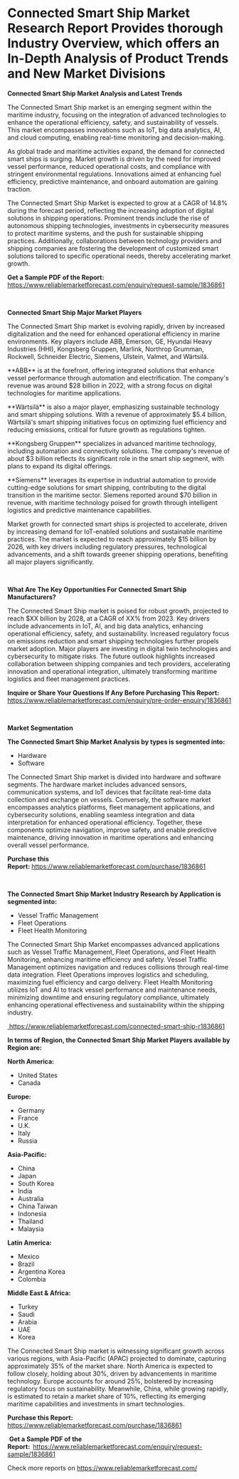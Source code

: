 <p><h1>Connected Smart Ship Market Research Report Provides thorough Industry Overview, which offers an In-Depth Analysis of Product Trends and New Market Divisions</h1></p><p><strong>Connected Smart Ship Market Analysis and Latest Trends</strong></p>
<p><p>The Connected Smart Ship market is an emerging segment within the maritime industry, focusing on the integration of advanced technologies to enhance the operational efficiency, safety, and sustainability of vessels. This market encompasses innovations such as IoT, big data analytics, AI, and cloud computing, enabling real-time monitoring and decision-making.</p><p>As global trade and maritime activities expand, the demand for connected smart ships is surging. Market growth is driven by the need for improved vessel performance, reduced operational costs, and compliance with stringent environmental regulations. Innovations aimed at enhancing fuel efficiency, predictive maintenance, and onboard automation are gaining traction. </p><p>The Connected Smart Ship Market is expected to grow at a CAGR of 14.8% during the forecast period, reflecting the increasing adoption of digital solutions in shipping operations. Prominent trends include the rise of autonomous shipping technologies, investments in cybersecurity measures to protect maritime systems, and the push for sustainable shipping practices. Additionally, collaborations between technology providers and shipping companies are fostering the development of customized smart solutions tailored to specific operational needs, thereby accelerating market growth.</p></p>
<p><strong>Get a Sample PDF of the Report:&nbsp;</strong> <a href="https://www.reliablemarketforecast.com/enquiry/request-sample/1836861?utm_campaign=3096&utm_medium=2&utm_source=Github&utm_content=ia&utm_term=26032025&utm_id=connected-smart-ship">https://www.reliablemarketforecast.com/enquiry/request-sample/1836861</a></p>
<p>&nbsp;</p>
<p><strong>Connected Smart Ship Major Market Players</strong></p>
<p><p>The Connected Smart Ship market is evolving rapidly, driven by increased digitalization and the need for enhanced operational efficiency in marine environments. Key players include ABB, Emerson, GE, Hyundai Heavy Industries (HHI), Kongsberg Gruppen, Marlink, Northrop Grumman, Rockwell, Schneider Electric, Siemens, Ulstein, Valmet, and Wärtsilä. </p><p>**ABB** is at the forefront, offering integrated solutions that enhance vessel performance through automation and electrification. The company's revenue was around $28 billion in 2022, with a strong focus on digital technologies for maritime applications.</p><p>**Wärtsilä** is also a major player, emphasizing sustainable technology and smart shipping solutions. With a revenue of approximately $5.4 billion, Wärtsilä's smart shipping initiatives focus on optimizing fuel efficiency and reducing emissions, critical for future growth as regulations tighten.</p><p>**Kongsberg Gruppen** specializes in advanced maritime technology, including automation and connectivity solutions. The company's revenue of about $3 billion reflects its significant role in the smart ship segment, with plans to expand its digital offerings.</p><p>**Siemens** leverages its expertise in industrial automation to provide cutting-edge solutions for smart shipping, contributing to the digital transition in the maritime sector. Siemens reported around $70 billion in revenue, with maritime technology poised for growth through intelligent logistics and predictive maintenance capabilities.</p><p>Market growth for connected smart ships is projected to accelerate, driven by increasing demand for IoT-enabled solutions and sustainable maritime practices. The market is expected to reach approximately $15 billion by 2026, with key drivers including regulatory pressures, technological advancements, and a shift towards greener shipping operations, benefiting all major players significantly.</p></p>
<p>&nbsp;</p>
<p><strong>What Are The Key Opportunities For Connected Smart Ship Manufacturers?</strong></p>
<p><p>The Connected Smart Ship market is poised for robust growth, projected to reach $XX billion by 2028, at a CAGR of XX% from 2023. Key drivers include advancements in IoT, AI, and big data analytics, enhancing operational efficiency, safety, and sustainability. Increased regulatory focus on emissions reduction and smart shipping technologies further propels market adoption. Major players are investing in digital twin technologies and cybersecurity to mitigate risks. The future outlook highlights increased collaboration between shipping companies and tech providers, accelerating innovation and operational integration, ultimately transforming maritime logistics and fleet management practices.</p></p>
<p><strong>Inquire or Share Your Questions If Any Before Purchasing This Report:</strong> <a href="https://www.reliablemarketforecast.com/enquiry/pre-order-enquiry/1836861?utm_campaign=3096&utm_medium=2&utm_source=Github&utm_content=ia&utm_term=26032025&utm_id=connected-smart-ship">https://www.reliablemarketforecast.com/enquiry/pre-order-enquiry/1836861</a></p>
<p>&nbsp;</p>
<p><strong>Market Segmentation</strong></p>
<p><strong>The Connected Smart Ship Market Analysis by types is segmented into:</strong></p>
<p><ul><li>Hardware</li><li>Software</li></ul></p>
<p><p>The Connected Smart Ship market is divided into hardware and software segments. The hardware market includes advanced sensors, communication systems, and IoT devices that facilitate real-time data collection and exchange on vessels. Conversely, the software market encompasses analytics platforms, fleet management applications, and cybersecurity solutions, enabling seamless integration and data interpretation for enhanced operational efficiency. Together, these components optimize navigation, improve safety, and enable predictive maintenance, driving innovation in maritime operations and enhancing overall vessel performance.</p></p>
<p><strong>Purchase this Report:&nbsp;</strong><a href="https://www.reliablemarketforecast.com/purchase/1836861?utm_campaign=3096&utm_medium=2&utm_source=Github&utm_content=ia&utm_term=26032025&utm_id=connected-smart-ship">https://www.reliablemarketforecast.com/purchase/1836861</a></p>
<p>&nbsp;</p>
<p><strong>The Connected Smart Ship Market Industry Research by Application is segmented into:</strong></p>
<p><ul><li>Vessel Traffic Management</li><li>Fleet Operations</li><li>Fleet Health Monitoring</li></ul></p>
<p><p>The Connected Smart Ship Market encompasses advanced applications such as Vessel Traffic Management, Fleet Operations, and Fleet Health Monitoring, enhancing maritime efficiency and safety. Vessel Traffic Management optimizes navigation and reduces collisions through real-time data integration. Fleet Operations improves logistics and scheduling, maximizing fuel efficiency and cargo delivery. Fleet Health Monitoring utilizes IoT and AI to track vessel performance and maintenance needs, minimizing downtime and ensuring regulatory compliance, ultimately enhancing operational effectiveness and sustainability within the shipping industry.</p></p>
<p><a href="https://www.reliablemarketforecast.com/connected-smart-ship-r1836861?utm_campaign=3096&utm_medium=2&utm_source=Github&utm_content=ia&utm_term=26032025&utm_id=connected-smart-ship">&nbsp;https://www.reliablemarketforecast.com/connected-smart-ship-r1836861</a></p>
<p><strong>In terms of Region, the Connected Smart Ship Market Players available by Region are:</strong></p>
<p>
    <p> <strong> North America: </strong>
        <ul>
            <li>United States</li>
            <li>Canada</li>
        </ul>
        </p> 
    <p> <strong> Europe: </strong>
        <ul>
            <li>Germany</li>
            <li>France</li>
            <li>U.K.</li>
            <li>Italy</li>
            <li>Russia</li>
        </ul>
        </p> 
    <p> <strong> Asia-Pacific: </strong>
        <ul>
            <li>China</li>
            <li>Japan</li>
            <li>South Korea</li>
            <li>India</li>
            <li>Australia</li>
            <li>China Taiwan</li>
            <li>Indonesia</li>
            <li>Thailand</li>
            <li>Malaysia</li>
        </ul>
        </p> 
    <p> <strong> Latin America: </strong>
        <ul>
            <li>Mexico</li>
            <li>Brazil</li>
            <li>Argentina Korea</li>
            <li>Colombia</li>
        </ul>
        </p> 
    <p> <strong> Middle East & Africa: </strong>
        <ul>
            <li>Turkey</li>
            <li>Saudi</li>
            <li>Arabia</li>
            <li>UAE</li>
            <li>Korea</li>
        </ul>
    </p>
    </p>
<p><p>The Connected Smart Ship market is witnessing significant growth across various regions, with Asia-Pacific (APAC) projected to dominate, capturing approximately 35% of the market share. North America is expected to follow closely, holding about 30%, driven by advancements in maritime technology. Europe accounts for around 25%, bolstered by increasing regulatory focus on sustainability. Meanwhile, China, while growing rapidly, is estimated to retain a market share of 10%, reflecting its emerging maritime capabilities and investments in smart technologies.</p></p>
<p><strong>Purchase this Report: </strong><a href="https://www.reliablemarketforecast.com/purchase/1836861?utm_campaign=3096&utm_medium=2&utm_source=Github&utm_content=ia&utm_term=26032025&utm_id=connected-smart-ship">https://www.reliablemarketforecast.com/purchase/1836861</a></p>
<p>&nbsp;<strong>Get a Sample PDF of the Report:&nbsp;&nbsp;</strong><a href="https://www.reliablemarketforecast.com/enquiry/request-sample/1836861?utm_campaign=3096&utm_medium=2&utm_source=Github&utm_content=ia&utm_term=26032025&utm_id=connected-smart-ship">https://www.reliablemarketforecast.com/enquiry/request-sample/1836861</a></p>
<p><strong></strong></p>
<p>Check more reports on <a href="https://www.reliablemarketforecast.com/?utm_campaign=3096&utm_medium=2&utm_source=Github&utm_content=ia&utm_term=26032025&utm_id=connected-smart-ship">https://www.reliablemarketforecast.com/</a></p>